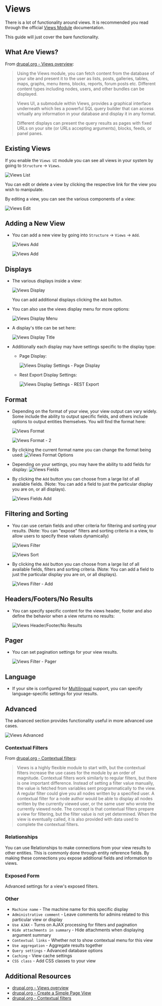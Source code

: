 # Views

There is a lot of functionality around views. It is recommended you read through the official [Views Module](https://www.drupal.org/docs/8/core/modules/views) documentation.

This guide will just cover the bare functionality.

## What Are Views?

From [drupal.org - Views overview](https://www.drupal.org/docs/8/core/modules/views/overview):

> Using the Views module, you can fetch content from the database of your site and present it to the user as lists, posts, galleries, tables, maps, graphs, menu items, blocks, reports, forum posts etc. Different content types including nodes, users, and other bundles can be displayed.
>
> Views UI, a submodule within Views, provides a graphical interface underneath which lies a powerful SQL query builder that can access virtually any information in your database and display it in any format.
>
> Different displays can present the query results as pages with fixed URLs on your site (or URLs accepting arguments), blocks, feeds, or panel panes.

## Existing Views

If you enable the `Views UI` module you can see all views in your system by going to `Structure` -> `Views`.

![Views List](images/views-list.png "Views List")

You can edit or delete a view by clicking the respective link for the view you wish to manipulate.

By editing a view, you can see the various components of a view:

![Views Edit](images/views-edit.png "Views Edit")

## Adding a New View

- You can add a new view by going into `Structure` -> `Views` -> `Add`.

  ![Views Add](images/views-add-1.png "Views Add")

  ![Views Add](images/views-add-2.png "Views Add")

## Displays

- The various displays inside a view:

  ![Views Display](images/views-edit-display.png "Views Display")

  You can add additional displays clicking the `Add` button.

- You can also use the views display menu for more options:

  ![Views Display Menu](images/views-edit-display-menu.png "Views Display Menu")

- A display's title can be set here:

  ![Views Display Title](images/views-edit-display-title.png "Views Display Title")

- Additionally each display may have settings specific to the display type:

  - Page Display:

    ![Views Display Settings - Page Display](images/views-edit-display-settings.png "Views Display Settings - Page Display")

  - Rest Export Display Settings:

    ![Views Display Settings - REST Export](images/views-edit-display-settings-2.png "Views Display Settings - REST Export")


## Format

- Depending on the format of your view, your view output can vary widely. Some include the ability to output specific fields, and others include options to output entities themselves. You will find the format here:

  ![Views Format](images/views-edit-format.png "Views Format")

  ![Views Format - 2](images/views-edit-format-2.png "Views Format 2")

- By clicking the current format name you can change the format being used:
  ![Views Format Options](images/views-edit-format-options.png "Views Format Options")

- Depending on your settings, you may have the ability to add fields for display:
  ![Views Fields](images/views-edit-fields.png "Views Fields")

- By clicking the `Add` button you can choose from a large list of all available fields. (Note: You can add a field to just the particular display you are on, or all displays).

  ![Views Fields Add](images/views-edit-fields-add.png "Views Fields Add")

## Filtering and Sorting

- You can use certain fields and other criteria for filtering and sorting your results. (Note: You can "expose" filters and sorting criteria in a view, to allow users to specify these values dynamically)

  ![Views Filter](images/views-edit-filter.png "Views Filter")

  ![Views Sort](images/views-edit-sort.png "Views Sort")

- By clicking the `Add` button you can choose from a large list of all available fields, filters and sorting criteria. (Note: You can add a field to just the particular display you are on, or all displays).

  ![Views Filter - Add](images/views-edit-filter-add.png "Views Filter - Add")

## Headers/Footers/No Results

- You can specify specific content for the views header, footer and also define the behavior when a view returns no results:

  ![Views Header/Footer/No Results](images/views-edit-header-footer-no-results.png "Views Header/Footer/No Results")

## Pager

- You can set pagination settings for your view results.

  ![Views Filter - Pager](images/views-edit-pager.png "Views Pager ")

## Language

- If your site is configured for [Multilingual](2.8-multilingual.md) support, you can specify language-specific settings for your results.

## Advanced

The advanced section provides functionality useful in more advanced use cases.

![Views Advanced](images/views-edit-advanced.png "Views Advanced")

### Contextual Filters

From [drupal.org - Contextual filters](https://www.drupal.org/node/1578558):

> Views is a highly flexible module to start with, but the contextual filters increase the use cases for the module by an order of magnitude. Contextual filters work similarly to regular filters, but there is one important difference. Instead of setting a filter value manually, the value is fetched from variables sent programmatically to the view. A regular filter could give you all nodes written by a specified user. A contextual filter for a node author would be able to display all nodes written by the currently viewed user, or the same user who wrote the currently viewed node. The concept is that contextual filters prepare a view for filtering, but the filter value is not yet determined. When the view is eventually called, it is also provided with data used to complete the contextual filters.

### Relationships

You can use Relationships to make connections from your view results to other entities. This is commonly done through entity reference fields. By making these connections you expose additional fields and information to views.

### Exposed Form

Advanced settings for a view's exposed filters.

### Other

- `Machine name` - The machine name for this specific display
- `Administrative comment` - Leave comments for admins related to this particular view or display
- `Use AJAX` - Turns on AJAX processing for filters and pagination
- `Hide attachments in summary` - Hide attachments when displaying argument summary
- `Contextual links` - Whether not to show contextual menu for this view
- `Use aggregation` - Aggregate results together
- `Query settings` - Advanced database options
- `Caching` - View cache settings
- `CSS class` - Add CSS classes to your view

## Additional Resources

- [drupal.org - Views overview](https://www.drupal.org/docs/8/core/modules/views/overview)
- [drupal.org - Create a Simple Page View](https://www.drupal.org/docs/8/core/modules/views/create-a-simple-page-view)
- [drupal.org - Contextual filters](https://www.drupal.org/node/1578558)
